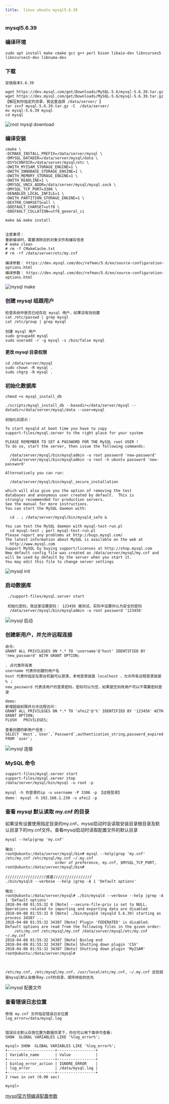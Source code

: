 ```yaml
---
title:  linux ubuntu mysql5.6.39
---
```

### mysql5.6.39

### 编译环境

```
sudo apt install make cmake gcc g++ perl bison libaio-dev libncurses5 libncurses5-dev libnuma-dev
```

### 下载

```
安装版本5.6.39

wget https://dev.mysql.com/get/Downloads/MySQL-5.6/mysql-5.6.39.tar.gz
wget https://dev.mysql.com/get/Downloads/MySQL-5.6/mysql-5.6.39.tar.gz
【解压到你指定的目录，我这里选择 /data/server/ 】
tar zxvf mysql-5.6.39.tar.gz -C  /data/server/
mv mysql-5.6.39 mysql
cd mysql
```

![root mysql download](/img/ubuntu/mysql/5.6/mysql_download.png "mysql download")

### 编译安装

```
cmake \
-DCMAKE_INSTALL_PREFIX=/data/server/mysql \
-DMYSQL_DATADIR=/data/server/mysql/data \
-DSYSCONFDIR=/data/server/mysql/etc \
-DWITH_MYISAM_STORAGE_ENGINE=1 \
-DWITH_INNOBASE_STORAGE_ENGINE=1 \
-DWITH_MEMORY_STORAGE_ENGINE=1 \
-DWITH_READLINE=1 \
-DMYSQL_UNIX_ADDR=/data/server/mysql/mysql.sock \
-DMYSQL_TCP_PORT=3306 \
-DENABLED_LOCAL_INFILE=1 \
-DWITH_PARTITION_STORAGE_ENGINE=1 \
-DEXTRA_CHARSETS=all \
-DDEFAULT_CHARSET=utf8 \
-DDEFAULT_COLLATION=utf8_general_ci

make && make install


注意事项：
重新编译时，需要清除旧的对象文件和缓存信息
# make clean
# rm -f CMakeCache.txt
# rm -rf /data/server/etc/my.cnf

编译参数： https://dev.mysql.com/doc/refman/5.6/en/source-configuration-options.html
编译参数： https://dev.mysql.com/doc/refman/5.6/en/source-configuration-options.html
```

![mysql make](/img/ubuntu/mysql/5.6/mysql_make.png "mysql make")

### 创建 mysql 组跟用户

```
检查系统中是否已经存在 mysql 用户，如果没有则创建
cat /etc/passwd | grep mysql
cat /etc/group | grep mysql

创建 mysql 用户
sudo groupadd mysql
sudo useradd -r -g mysql -s /bin/false mysql

```

#### 更改 mysql 目录权限

```
cd /data/server/mysql
sudo chown -R mysql .
sudo chgrp -R mysql .
```

### 初始化数据库

```
chmod +x mysql_install_db

./scripts/mysql_install_db --basedir=/data/server/mysql --datadir=/data/server/mysql/data --user=mysql

初始化后提示：

To start mysqld at boot time you have to copy
support-files/mysql.server to the right place for your system

PLEASE REMEMBER TO SET A PASSWORD FOR THE MySQL root USER !
To do so, start the server, then issue the following commands:

  /data/server/mysql/bin/mysqladmin -u root password 'new-password'
  /data/server/mysql/bin/mysqladmin -u root -h ubuntu password 'new-password'

Alternatively you can run:

  /data/server/mysql/bin/mysql_secure_installation

which will also give you the option of removing the test
databases and anonymous user created by default.  This is
strongly recommended for production servers.
See the manual for more instructions.
You can start the MySQL daemon with:

  cd . ; /data/server/mysql/bin/mysqld_safe &

You can test the MySQL daemon with mysql-test-run.pl
  cd mysql-test ; perl mysql-test-run.pl
Please report any problems at http://bugs.mysql.com/
The latest information about MySQL is available on the web at
  http://www.mysql.com
Support MySQL by buying support/licenses at http://shop.mysql.com
New default config file was created as /data/server/mysql/my.cnf and
will be used by default by the server when you start it.
You may edit this file to change server settings

```

![mysql init](/img/ubuntu/mysql/5.6/mysql_init.png "mysql init")

### 启动数据库

```
 ./support-files/mysql.server start
 
 初始化密码，我这里设置密码： 123456 做测试，实际中设置你认为安全的密码
  /data/server/mysql/bin/mysqladmin -u root password '123456'
```

![mysql 启动](/img/ubuntu/mysql/5.6/mysql_pwd.png "mysql 启动")

### 创建新用户，并允许远程连接

```
命令: 
GRANT ALL PRIVILEGES ON *.* TO 'username'@'host' IDENTIFIED BY 'new_password' WITH GRANT OPTION; 

. 点代表所有表
username 代表你创建的用户名
host 代表你指定在那台机器可以登录，本地登录就是 localhost ，允许所有远程登录就是 % ；
new_password 代表该用户的登录密码，密码可以为空，如果是空则改用户可以不需要密码登录

demo:
新增超级权限并允许远程访问：
GRANT ALL PRIVILEGES ON *.* TO 'afei2'@'%' IDENTIFIED BY '123456' WITH GRANT OPTION;   
FLUSH   PRIVILEGES;

查看创建的新用户信息：
SELECT `Host`,`User`,`Password`,authentication_string,password_expired FROM `user`;
```

![mysql 连接](/img/ubuntu/mysql/5.6/mysql_remote_connect.png "mysql 远程连接")

### MySQL 命令

```
support-files/mysql.server start
support-files/mysql.server stop
/data/server/mysql/bin/mysql -u root -p

mysql -h 你登录的ip -u username -P 3306 -p 【远程登录】
demo： mysql -h 192.168.1.230 -u afei2 -p
```

### 查看 mysql 默认读取 my.cnf 的目录

如果没有设置使用指定目录的my.cnf，mysql启动时会读取安装目录根目录及默认目录下的my.cnf文件。查看mysql启动时读取配置文件的默认目录

```
mysql --help|grep 'my.cnf'

输出：
root@ubuntu:/data/server/mysql/bin# mysql --help|grep 'my.cnf'
/etc/my.cnf /etc/mysql/my.cnf ~/.my.cnf 
                      order of preference, my.cnf, $MYSQL_TCP_PORT,
root@ubuntu:/data/server/mysql/bin# 

//////////////////或者/////////////////
./bin/mysqld --verbose --help |grep -A 1 'Default options'

输出：
root@ubuntu:/data/server/mysql# ./bin/mysqld --verbose --help |grep -A 1 'Default options'
2018-04-08 01:55:32 0 [Note] --secure-file-priv is set to NULL. Operations related to importing and exporting data are disabled
2018-04-08 01:55:32 0 [Note] ./bin/mysqld (mysqld 5.6.39) starting as process 34387 ...
2018-04-08 01:55:32 34387 [Note] Plugin 'FEDERATED' is disabled.
Default options are read from the following files in the given order:
	/etc/my.cnf /etc/mysql/my.cnf /data/server/mysql/etc/my.cnf ~/.my.cnf 
2018-04-08 01:55:32 34387 [Note] Binlog end
2018-04-08 01:55:32 34387 [Note] Shutting down plugin 'CSV'
2018-04-08 01:55:32 34387 [Note] Shutting down plugin 'MyISAM'
root@ubuntu:/data/server/mysql# 



/etc/my.cnf, /etc/mysql/my.cnf, /usr/local/etc/my.cnf, ~/.my.cnf 这些就是mysql默认会搜寻my.cnf的目录，顺序排前的优先
```

![mysql 配置文件](/img/ubuntu/mysql/5.6/my_cnf.png "mysql 配置文件")

### 查看错误日志位置

```
修改 my.cnf 文件指定错误日志位置
log_error=/data/mysql.log


错误日志默认存放位置为数据目录下，你也可以用下面命令查看:
SHOW  GLOBAL VARIABLES LIKE '%log_error%';

mysql> SHOW  GLOBAL VARIABLES LIKE '%log_error%';
+---------------------+-----------------+
| Variable_name       | Value           |
+---------------------+-----------------+
| binlog_error_action | IGNORE_ERROR    |
| log_error           | /data/mysql.log |
+---------------------+-----------------+
2 rows in set (0.00 sec)

mysql> 

```

 [mysql官方预编译配置参数](https://dev.mysql.com/doc/refman/5.6/en/source-configuration-options.html "mysql官方预编译配置参数")





























